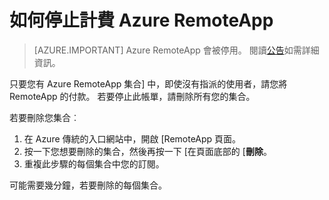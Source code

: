 
<properties
    pageTitle="變更的 Azure RemoteApp 計費 |Microsoft Azure"
    description="瞭解如何停止計費 Azure RemoteApp。"
    services="remoteapp"
    documentationCenter=""
    authors="lizap"
    manager="mbaldwin" />

<tags
    ms.service="remoteapp"
    ms.workload="compute"
    ms.tgt_pltfrm="na"
    ms.devlang="na"
    ms.topic="article"
    ms.date="08/15/2016"
    ms.author="elizapo" />



# <a name="how-to-stop-being-billed-for-azure-remoteapp"></a>如何停止計費 Azure RemoteApp

> [AZURE.IMPORTANT]
> Azure RemoteApp 會被停用。 閱讀[公告](https://go.microsoft.com/fwlink/?linkid=821148)如需詳細資訊。

只要您有 Azure RemoteApp 集合] 中，即使沒有指派的使用者，請您將 RemoteApp 的付款。 若要停止此帳單，請刪除所有您的集合。 

若要刪除您集合︰

1. 在 Azure 傳統的入口網站中，開啟 [RemoteApp 頁面。
2. 按一下您想要刪除的集合，然後再按一下 [在頁面底部的 [**刪除**。
3. 重複此步驟的每個集合中您的訂閱。 

可能需要幾分鐘，若要刪除的每個集合。